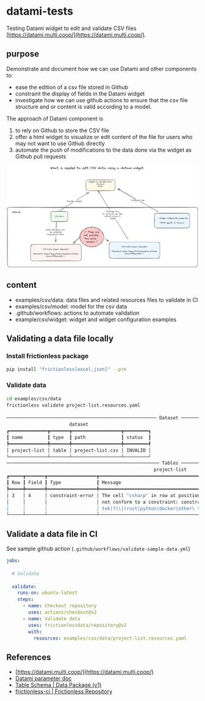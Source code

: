 # datami-tests

Testing Datami widget to edit and validate CSV files [https://datami.multi.coop/](https://datami.multi.coop/).

## purpose

Demonstrate and document how we can use Datami and other components to:

- ease the edition of a csv file stored in Github 
- constraint the display of fields in the Datami widget
- investigate how we can use github actions to ensure that the csv file structure and or content is valid according to a model.

The approach of Datami component is 

1. to rely on Github to store the CSV file
2. offer a html widget to visualize or edit content of the file for users who may not want to use Github directly
3. automate the push of modifications to the data done via the widget as Github pull requests

![datami component](datami-components.excalidraw.png)

## content

- examples/csv/data: data files and related resources files to validate in CI
- examples/csv/model: model for the csv data
- .github/workflows: actions to automate validation
- example/csv/widget: widget and widget configuration examples

## Validating a data file locally

### Install frictionless package

```sh
pip install "frictionless[excel,json]" --pre
```

### Validate data

```sh
cd examples/csv/data
frictionless validate project-list.resources.yaml

─────────────────────────────────────────────────────── Dataset ────────────────────────────────────────────────────────
                       dataset
┏━━━━━━━━━━━━━━┳━━━━━━━┳━━━━━━━━━━━━━━━━━━┳━━━━━━━━━┓
┃ name         ┃ type  ┃ path             ┃ status  ┃
┡━━━━━━━━━━━━━━╇━━━━━━━╇━━━━━━━━━━━━━━━━━━╇━━━━━━━━━┩
│ project-list │ table │ project-list.csv │ INVALID │
└──────────────┴───────┴──────────────────┴─────────┘
──────────────────────────────────────────────────────── Tables ────────────────────────────────────────────────────────
                                                      project-list
┏━━━━━┳━━━━━━━┳━━━━━━━━━━━━━━━━━━┳━━━━━━━━━━━━━━━━━━━━━━━━━━━━━━━━━━━━━━━━━━━━━━━━━━━━━━━━━━━━━━━━━━━━━━━━━━━━━━━━━━━━━┓
┃ Row ┃ Field ┃ Type             ┃ Message                                                                             ┃
┡━━━━━╇━━━━━━━╇━━━━━━━━━━━━━━━━━━╇━━━━━━━━━━━━━━━━━━━━━━━━━━━━━━━━━━━━━━━━━━━━━━━━━━━━━━━━━━━━━━━━━━━━━━━━━━━━━━━━━━━━━┩
│ 3   │ 4     │ constraint-error │ The cell "csharp" in row at position "3" and field "languages" at position "4" does │
│     │       │                  │ not conform to a constraint: constraint "pattern" is "^(rust|python|docker|other\   │
│     │       │                  │ tek)?(\|(rust|python|docker|other\ tek))*$"                                         │
└─────┴───────┴──────────────────┴─────────────────────────────────────────────────────────────────────────────────────┘

```

## Validate a data file in CI

See sample github action (`.github/workflows/validate-sample-data.yml`)

```yaml
jobs:

  # Validate

  validate:
    runs-on: ubuntu-latest
    steps:
      - name: Checkout repository
        uses: actions/checkout@v2
      - name: Validate data
        uses: frictionlessdata/repository@v2
        with:
          resources: examples/csv/data/project-list.resources.yaml
```

## References

- [https://datami.multi.coop/](https://datami.multi.coop/)
- [Datami parameter doc](https://datami-docs.multi.coop/docs-gitfile?locale=en#keys-for-the-options-parameter-for-csv-and-tsv-files)
- [Table Schema | Data Package (v1)](https://specs.frictionlessdata.io//table-schema/)
- [frictionless-ci | Frictionless Repository](https://repository.frictionlessdata.io/)